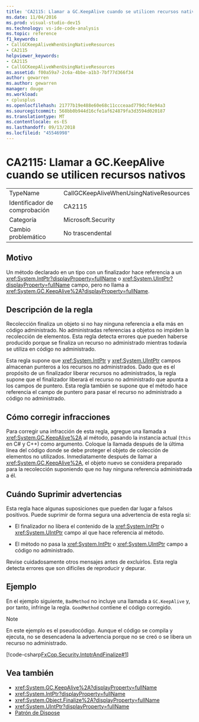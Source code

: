 ```yaml
---
title: 'CA2115: Llamar a GC.KeepAlive cuando se utilicen recursos nativos'
ms.date: 11/04/2016
ms.prod: visual-studio-dev15
ms.technology: vs-ide-code-analysis
ms.topic: reference
f1_keywords:
- CallGCKeepAliveWhenUsingNativeResources
- CA2115
helpviewer_keywords:
- CA2115
- CallGCKeepAliveWhenUsingNativeResources
ms.assetid: f00a59a7-2c6a-4bbe-a1b3-7bf77d366f34
author: gewarren
ms.author: gewarren
manager: douge
ms.workload:
- cplusplus
ms.openlocfilehash: 21777b19e488e60e68c11ccceaad779dcf4e94a3
ms.sourcegitcommit: 568bb0b944d16cfe1af624879fa3d3594d020187
ms.translationtype: MT
ms.contentlocale: es-ES
ms.lasthandoff: 09/13/2018
ms.locfileid: "45546998"
---
```

# <a name="ca2115-call-gckeepalive-when-using-native-resources"></a>CA2115: Llamar a GC.KeepAlive cuando se utilicen recursos nativos

|||
|-|-|
|TypeName|CallGCKeepAliveWhenUsingNativeResources|
|Identificador de comprobación|CA2115|
|Categoría|Microsoft.Security|
|Cambio problemático|No trascendental|

## <a name="cause"></a>Motivo

Un método declarado en un tipo con un finalizador hace referencia a un <xref:System.IntPtr?displayProperty=fullName> o <xref:System.UIntPtr?displayProperty=fullName> campo, pero no llama a <xref:System.GC.KeepAlive%2A?displayProperty=fullName>.

## <a name="rule-description"></a>Descripción de la regla

Recolección finaliza un objeto si no hay ninguna referencia a ella más en código administrado. No administradas referencias a objetos no impiden la recolección de elementos. Esta regla detecta errores que pueden haberse producido porque se finaliza un recurso no administrado mientras todavía se utiliza en código no administrado.

Esta regla supone que <xref:System.IntPtr> y <xref:System.UIntPtr> campos almacenan punteros a los recursos no administrados. Dado que es el propósito de un finalizador liberar recursos no administrados, la regla supone que el finalizador liberará el recurso no administrado que apunta a los campos de puntero. Esta regla también se supone que el método hace referencia el campo de puntero para pasar el recurso no administrado a código no administrado.

## <a name="how-to-fix-violations"></a>Cómo corregir infracciones

Para corregir una infracción de esta regla, agregue una llamada a <xref:System.GC.KeepAlive%2A> al método, pasando la instancia actual (`this` en C# y C++) como argumento. Coloque la llamada después de la última línea del código donde se debe proteger el objeto de colección de elementos no utilizados. Inmediatamente después de llamar a <xref:System.GC.KeepAlive%2A>, el objeto nuevo se considera preparado para la recolección suponiendo que no hay ninguna referencia administrada a él.

## <a name="when-to-suppress-warnings"></a>Cuándo Suprimir advertencias

Esta regla hace algunas suposiciones que pueden dar lugar a falsos positivos. Puede suprimir de forma segura una advertencia de esta regla si:

- El finalizador no libera el contenido de la <xref:System.IntPtr> o <xref:System.UIntPtr> campo al que hace referencia al método.

- El método no pasa la <xref:System.IntPtr> o <xref:System.UIntPtr> campo a código no administrado.

Revise cuidadosamente otros mensajes antes de excluirlos. Esta regla detecta errores que son difíciles de reproducir y depurar.

## <a name="example"></a>Ejemplo

En el ejemplo siguiente, `BadMethod` no incluye una llamada a `GC.KeepAlive` y, por tanto, infringe la regla. `GoodMethod` contiene el código corregido.

> [!NOTE]
> En este ejemplo es el pseudocódigo. Aunque el código se compila y ejecuta, no se desencadena la advertencia porque no se creó o se libera un recurso no administrado.

[!code-csharp[FxCop.Security.IntptrAndFinalize#1](../code-quality/codesnippet/CSharp/ca2115-call-gc-keepalive-when-using-native-resources_1.cs)]

## <a name="see-also"></a>Vea también

- <xref:System.GC.KeepAlive%2A?displayProperty=fullName>
- <xref:System.IntPtr?displayProperty=fullName>
- <xref:System.Object.Finalize%2A?displayProperty=fullName>
- <xref:System.UIntPtr?displayProperty=fullName>
- [Patrón de Dispose](/dotnet/standard/design-guidelines/dispose-pattern)